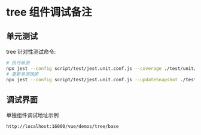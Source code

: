 # tree 组件调试备注

## 单元测试

tree 针对性测试命令:

```bash
# 执行单测
npx jest --config script/test/jest.unit.conf.js --coverage ./test/unit/tree/
# 更新单测快照
npx jest --config script/test/jest.unit.conf.js --updateSnapshot ./test/unit/tree/
```

## 调试界面

单独组件调试地址示例

`http://localhost:16000/vue/demos/tree/base`
